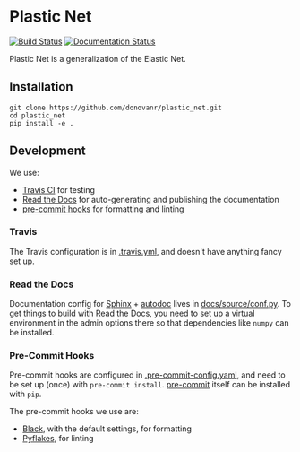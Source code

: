 # Plastic Net
[![Build Status](https://www.travis-ci.com/donovanr/plastic_net.svg?branch=master)](https://www.travis-ci.com/donovanr/plastic_net)
[![Documentation Status](https://readthedocs.org/projects/plastic-net/badge/)](https://plastic-net.readthedocs.io/)

Plastic Net is a generalization of the Elastic Net.

## Installation
```
git clone https://github.com/donovanr/plastic_net.git
cd plastic_net
pip install -e .
```

## Development
We use:
- [Travis CI](https://travis-ci.org/) for testing
- [Read the Docs](https://readthedocs.org/) for auto-generating and publishing the documentation
- [pre-commit hooks](https://git-scm.com/book/en/v2/Customizing-Git-Git-Hooks) for formatting and linting

### Travis
The Travis configuration is in [.travis.yml](../master/.travis.yml), and doesn't have anything fancy set up.

### Read the Docs
Documentation config for [Sphinx](http://www.sphinx-doc.org/) + [autodoc](http://www.sphinx-doc.org/en/master/usage/quickstart.html#autodoc) lives in [docs/source/conf.py](../master/docs/source/conf.py).  To get things to build with Read the Docs, you need to set up a virtual environment in the admin options there so that dependencies like `numpy` can be installed.

### Pre-Commit Hooks
Pre-commit hooks are configured in [.pre-commit-config.yaml](../master/.pre-commit-config.yaml), and need to be set up (once) with `pre-commit install`.  [pre-commit](https://pre-commit.com/) itself can be installed with `pip`.

The pre-commit hooks we use are:
- [Black](https://black.readthedocs.io/en/stable/), with the default settings, for formatting
- [Pyflakes](https://github.com/PyCQA/pyflakes), for linting
